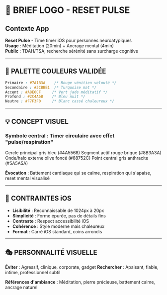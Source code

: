 # 🎯 BRIEF LOGO - RESET PULSE

## Contexte App
**Reset Pulse** - Time timer iOS pour personnes neuroatypiques  
**Usage** : Méditation (20min) + Ancrage mental (4min)  
**Public** : TDAH/TSA, recherche sérénité sans surcharge cognitive

---

## 🎨 PALETTE COULEURS VALIDÉE

```css
Primaire : #7A1B3A    /* Rouge vénitien velouté */
Secondaire : #3CBBB1  /* Turquoise mat */
Accent : #A8E6CF     /* Vert jade méditatif */
Profond : #2C4A6B    /* Bleu nuit */
Neutre : #F7F3F0     /* Blanc cassé chaleureux */
```

---

## 💡 CONCEPT VISUEL

### Symbole central : Timer circulaire avec effet "pulse/respiration"

Cercle principal gris bleu (#4A5568)
Segment actif rouge brique (#8B3A3A)
Onde/halo externe olive foncé (#68752C)
Point central gris anthracite (#5A5A5A)

**Évocation** : Battement cardiaque qui se calme, respiration qui s'apaise, reset mental visualisé

---

## 📱 CONTRAINTES iOS

- **Lisibilité** : Reconnaissable de 1024px à 20px
- **Simplicité** : Forme épurée, pas de détails fins
- **Contraste** : Respect accessibilité iOS
- **Cohérence** : Style moderne mais chaleureux
- **Format** : Carré iOS standard, coins arrondis

---

## 🎭 PERSONNALITÉ VISUELLE

**Éviter** : Agressif, clinique, corporate, gadget
**Rechercher** : Apaisant, fiable, intime, professionnel subtil

**Références d'ambiance** : Méditation, pierre précieuse, battement calme, ancrage naturel